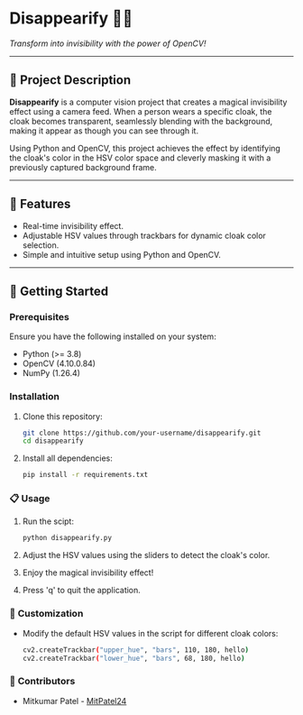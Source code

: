 # Disappearify 🎩✨  
*Transform into invisibility with the power of OpenCV!*

---

## 📜 **Project Description**  
**Disappearify** is a computer vision project that creates a magical invisibility effect using a camera feed. When a person wears a specific cloak, the cloak becomes transparent, seamlessly blending with the background, making it appear as though you can see through it.

Using Python and OpenCV, this project achieves the effect by identifying the cloak's color in the HSV color space and cleverly masking it with a previously captured background frame.

---

## 📂 **Features**  
- Real-time invisibility effect.  
- Adjustable HSV values through trackbars for dynamic cloak color selection.  
- Simple and intuitive setup using Python and OpenCV.  

---

## 🚀 **Getting Started**  

### **Prerequisites**  
Ensure you have the following installed on your system:
- Python (>= 3.8)
- OpenCV (4.10.0.84)
- NumPy (1.26.4)

### **Installation**  
1. Clone this repository:  
   ```bash
   git clone https://github.com/your-username/disappearify.git
   cd disappearify

2. Install all dependencies:
    ```bash
    pip install -r requirements.txt

### 📋 **Usage**
1. Run the scipt:
    ```bash
    python disappearify.py

2. Adjust the HSV values using the sliders to detect the cloak's color.

3. Enjoy the magical invisibility effect!
4. Press 'q' to quit the application.

### 🎨 **Customization**
*  Modify the default HSV values in the script for different cloak colors:
   ```bash
   cv2.createTrackbar("upper_hue", "bars", 110, 180, hello)
   cv2.createTrackbar("lower_hue", "bars", 68, 180, hello)

### 🤝 **Contributors**
- Mitkumar Patel -  [MitPatel24](https://github.com/MitPatel24)
